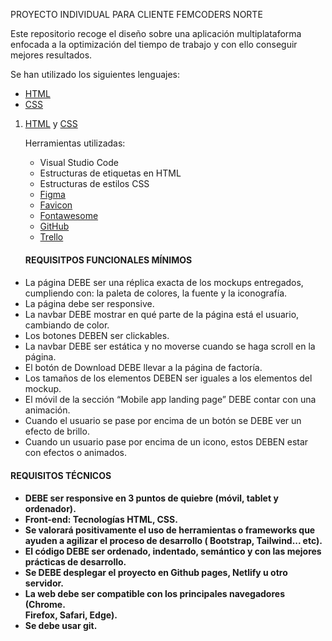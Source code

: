 
PROYECTO INDIVIDUAL PARA CLIENTE FEMCODERS NORTE 

Este repositorio recoge el diseño sobre una aplicación multiplataforma enfocada a la optimización del tiempo de trabajo y con ello conseguir mejores resultados.

Se han utilizado los siguientes lenguajes:

- <a href="https://www.w3.org/TR/?tags%5B0%5D=html">HTML</a>
- <a href= "https://www.w3.org/TR/?tags%5B0%5D=css">CSS</a>

1. <a href="https://github.com/Anuskota/landing_page/blob/main/index.html">HTML</a> y <a href="https://github.com/Anuskota/landing_page/blob/main/index.css">CSS</a>
    
    Herramientas utilizadas:
   <ul>
   <li>Visual Studio Code</li>
   <li>Estructuras de etiquetas en HTML</li>
   <li>Estructuras de estilos CSS</li>
   <li><a href="https://www.figma.com">Figma</a></li>
   <li><a href="https://favicon.io">Favicon</a></li>
   <li><a href="https://fontawesome.com/">Fontawesome</a></li>
   <li><a href="https://github.com/Anuskota">GitHub</a></li>
   <li><a href="https://trello.com">Trello</a></li>


   </ul>

   <h4>REQUISITPOS FUNCIONALES MÍNIMOS<h4>


<ul>
    <li>La página DEBE ser una réplica exacta de los mockups entregados, cumpliendo con: la paleta de
    colores, la fuente y la iconografía. </li>
    <li> La página debe ser responsive.</li>
    <li> La navbar DEBE mostrar en qué parte de la página está el usuario, cambiando de color.</li>
    <li> Los botones DEBEN ser clickables.</li>
    <li> La navbar DEBE ser estática y no moverse cuando se haga scroll en la página.</li>
    <li> El botón de Download DEBE llevar a la página de factoría.</li>
    <li> Los tamaños de los elementos DEBEN ser iguales a los elementos del mockup.</li>
    <li> El móvil de la sección “Mobile app landing page” DEBE contar con una animación.</li>
    <li> Cuando el usuario se pase por encima de un botón se DEBE ver un efecto de brillo.</li>
    <li> Cuando un usuario pase por encima de un icono, estos DEBEN estar con efectos o animados.</li>
</ul>

<h4>REQUISITOS TÉCNICOS <h4>

<ul>
    <li>DEBE ser responsive en 3 puntos de quiebre (móvil, tablet y ordenador).</li>
    <li> Front-end: Tecnologías HTML, CSS.</li>
    <li> Se valorará positivamente el uso de herramientas o frameworks que
    ayuden a agilizar el proceso de desarrollo ( Bootstrap, Tailwind... etc).</li>
    <li> El código DEBE ser ordenado, indentado, semántico y con las mejores
    prácticas de desarrollo.</li>
    <li> Se DEBE desplegar el proyecto en Github pages, Netlify u otro servidor.</li>
    <li> La web debe ser compatible con los principales navegadores (Chrome.</li>
    Firefox, Safari, Edge).</li>
    <li> Se debe usar git.</li>

</ul>